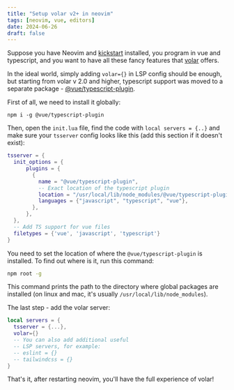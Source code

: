 ```yaml
---
title: "Setup volar v2+ in neovim"
tags: [neovim, vue, editors]
date: 2024-06-26
draft: false
---
```


Suppose you have Neovim and [kickstart](https://github.com/nvim-lua/kickstart.nvim) installed, you program
in vue and typescript, and you want to
have all these fancy features that [volar](https://volarjs.dev/) offers.

In the ideal world, simply adding `volar={}` in LSP config
should be enough, but starting from volar v 2.0 and higher, typescript
support was moved to a separate package -
[@vue/typescript-plugin](https://www.npmjs.com/package/@vue/typescript-plugin).

First of all, we need to install it globally:

```
npm i -g @vue/typescript-plugin
```

Then, open the `init.lua` file, find the code with
`local servers = {..}` and make sure your `tsserver` config
looks like this (add this section if it doesn't exist):

```lua
tsserver = {
  init_options = {
      plugins = {
        {
          name = "@vue/typescript-plugin",
          -- Exact location of the typescript plugin
          location = "/usr/local/lib/node_modules/@vue/typescript-plugin",
          languages = {"javascript", "typescript", "vue"},
        },
      },
  },
  -- Add TS support for vue files
  filetypes = {'vue', 'javascript', 'typescript'}
}
```


You need to set the location of where the `@vue/typescript-plugin` is
installed. To find out where is it, run this command:

```bash
npm root -g
```

This command prints the path to the directory where global packages are
installed (on linux and mac, it's usually `/usr/local/lib/node_modules`).

The last step - add the volar server:

```lua
local servers = {
  tsserver = {...},
  volar={}
  -- You can also add additional useful
  -- LSP servers, for example:
  -- eslint = {}
  -- tailwindcss = {}
}
```

That's it, after restarting neovim, you'll have the full experience of
volar!













